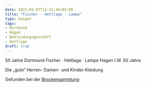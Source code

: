 ```yaml
---
date: 2021-03-07T12:32:44+02:00
title: "Fischer · Hettlage · Lampe"
type: hanger
tags:
- Dortmund
- Hagen
- Bekleidungsgeschäft
- Hettlage
draft: true
---
```

50 Jahre  Dortmund  Fischer · Hettlage · Lampe  Hagen I.W.  50 Jahre


Die „gute“ Herren- Damen- und Kinder-Kleidung

<div class="source">Gefunden bei der <a href="https://www.neue-arbeit-brockensammlung.de/geschaefte/gebrauchtmoebelkaufhaus/">Brockensammlung</a></div>
